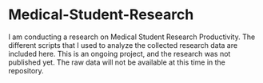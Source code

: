 # Medical-Student-Research

I am conducting a research on Medical Student Research Productivity. The different scripts that I used to analyze the collected research data are included here. This is an ongoing project, and the research was not published yet. The raw data will not be available at this time in the repository.
